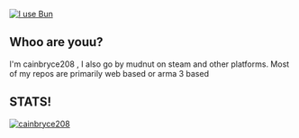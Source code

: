 [![I use Bun](https://img.shields.io/badge/-I_use_Bun-%23fbf0df?logo=Bun&logoColor=%23fbf0df&labelColor=black)](https://bun.sh)

## Whoo are youu?

I'm cainbryce208 , I also go by mudnut on steam and other platforms. 
Most of my repos are primarily web based or arma 3 based


## STATS!

[![cainbryce208](https://github-readme-stats.vercel.app/api?username=cainbryce208&show_icons=true&theme=dracula&hide_border=true&bg_color=00000000)](https://github.com/anuraghazra/github-readme-stats)
